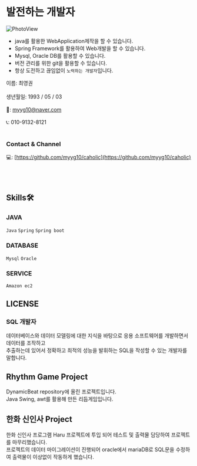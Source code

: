 # 발전하는 개발자

![PhotoView](https://user-images.githubusercontent.com/77623391/162668478-5afd0a66-9f90-43c5-86ef-8c9dac53e062.jpg)

- java를 활용한 WebApplication제작을 할 수 있습니다.
- Spring Framework를 활용하여 Web개발을 할 수 있습니다.
- Mysql, Oracle DB를 활용할 수 있습니다.
- 버전 관리를 위한 git을 활용할 수 있습니다.
- 항상 도전하고 끊임없이 `노력하는 개발자`입니다.

이름: 최영권
<br/><br/>
생년월일: 1993 / 05 / 03
<br/><br/>
💌: myyg10@naver.com
<br/><br/>
📞: 010-9132-8121
<br/><br/>
### Contact & Channel
💻: [https://github.com/myyg10/caholic](https://github.com/myyg10/caholic)
<br/><br/><br/><br/>

## Skills🛠

### JAVA
`Java` `Spring` `Spring boot`
### DATABASE
`Mysql` `Oracle`
### SERVICE
`Amazon ec2`

## LICENSE
### SQL 개발자<br/>
데이터베이스와 데이터 모델링에 대한 지식을 바탕으로 응용 소프트웨어를 개발하면서 데이터를 조작하고<br/>
추출하는데 있어서 정확하고 최적의 성능을 발휘하는 SQL을 작성할 수 있는 개발자를 말합니다.

## Rhythm Game Project
DynamicBeat repository에 올린 프로젝트입니다.<br/>
Java Swing, awt를 활용해 만든 리듬게임입니다.

## 한화 신인사 Project
한화 신인사 프로그램 Haru 프로젝트에 투입 되어 테스트 및 출력물 담당하여 프로젝트를 마무리했습니다. <br/>
프로젝트의 데이터 마이그레이션이 진행되어 oracle에서 mariaDB로 SQL문을 수정하여 출력물이 이상없이 작동하게 했습니다.
